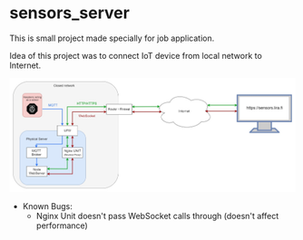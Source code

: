 # sensors_server
This is small project made specially for job application.

Idea of this project was to connect IoT device from local network to Internet.

![Data Flow](./Dataflow.jpg)

* Known Bugs:
  * Nginx Unit doesn't pass WebSocket calls through (doesn't affect performance)
